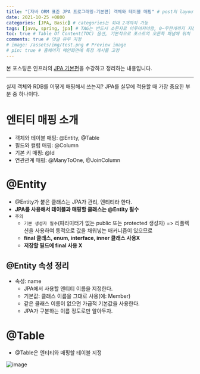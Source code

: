 ```yaml
---
title: "[자바 ORM 표준 JPA 프로그래밍-기본편] 객체와 테이블 매핑" # post의 layout이 기본적으로 post로 설정되어있어서 Front Matter에 따로 layout변수를 만들어 주지 않아도 됨
date: 2021-10-25 +0800
categories: [JPA, Basic] # categories는 최대 2개까지 가능
tags: [java, spring, jpa] # TAG는 반드시 소문자로 이루어져야함, 0~무한개까지 지정 가능
toc: true # Table Of Content(TOC) 옵션, 기본적으로 포스트의 오른쪽 패널에 위치
comments: true # 댓글 유무 지정
# image: /assets/img/test.png # Preview image
# pin: true # 홈페이지 메인화면에 특정 게시물 고정
---
```


본 포스팅은 인프러의 [JPA 기본편](https://www.inflearn.com/course/ORM-JPA-Basic#)을 수강하고 정리하는 내용입니다.

<hr>

실제 객체와 RDB를 어떻게 매핑해서 쓰는지? JPA를 실무에 적용할 때 가장 중요한 부분 중 하나이다.

# 엔티티 매핑 소개
- 객체와 테이블 매핑: @Entity, @Table
- 필드와 컬럼 매핑: @Column
- 기본 키 매핑: @Id
- 연관관계 매핑: @ManyToOne, @JoinColumn

# @Entity
- @Entity가 붙은 클래스는 JPA가 관리, 엔티티라 한다.
- <b>JPA를 사용해서 테이블과 매핑할 클래스는 @Entity 필수</b>
- `주의`
  - `기본 생성자 필수`(파라미터가 없는 public 또는 protected 생성자) => 리플렉션을 사용하여 동적으로 값을 채워넣는 매커니즘이 있으므로
  - <b>final 클래스, enum, interface, inner 클래스 사용X</b>
  - <b>저장할 필드에 final 사용 X</b>

## @Entity 속성 정리
- 속성: name
  - JPA에서 사용할 엔티티 이름을 지정한다.
  - 기본값: 클래스 이름을 그대로 사용(예: Member)
  - 같은 클래스 이름이 없으면 가급적 기본값을 사용한다.
  - JPA가 구분하는 이름 정도로만 알아두자.

# @Table
- @Table은 엔티티와 매핑할 테이블 지정

![image](https://user-images.githubusercontent.com/44339530/138654734-bb82f0ec-85ba-4479-9f5f-b3fb0f61eb33.png)
